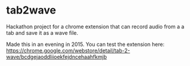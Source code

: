 # tab2wave
Hackathon project for a chrome extension that can record audio from a a tab and save it as a wave file.

Made this in an evening in 2015. You can test the extension here: https://chrome.google.com/webstore/detail/tab-2-wave/bcdgejaoddliioekfejdncehaahfkmjb
